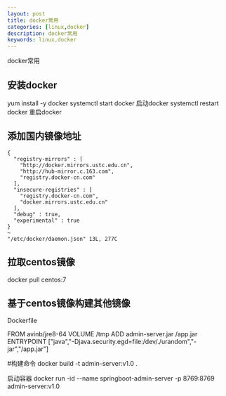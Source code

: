 ```yaml
---
layout: post
title: docker常用
categories: [linux,docker]
description: docker常用
keywords: linux,docker
---
```


docker常用

## 安装docker

yum install -y docker
systemctl start docker 启动docker 
systemctl restart docker 重启docker 

## 添加国内镜像地址

```vim
{
  "registry-mirrors" : [
    "http://docker.mirrors.ustc.edu.cn",
    "http://hub-mirror.c.163.com",
    "registry.docker-cn.com"
  ],
  "insecure-registries" : [
    "registry.docker-cn.com",
    "docker.mirrors.ustc.edu.cn"
  ],
  "debug" : true,
  "experimental" : true
}
~
"/etc/docker/daemon.json" 13L, 277C 
```

## 拉取centos镜像

docker pull centos:7

## 基于centos镜像构建其他镜像

Dockerfile

FROM avinb/jre8-64
VOLUME /tmp
ADD admin-server.jar /app.jar
ENTRYPOINT ["java","-Djava.security.egd=file:/dev/./urandom","-jar","/app.jar"]

#构建命令
 docker build -t admin-server:v1.0 .

启动容器
  docker run -id --name springboot-admin-server -p 8769:8769 admin-server:v1.0



